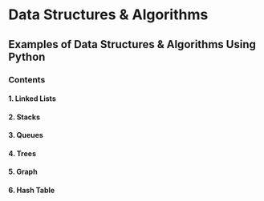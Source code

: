 # Data Structures & Algorithms

## Examples of Data Structures & Algorithms Using Python

### Contents

#### 1. Linked Lists
#### 2. Stacks
#### 3. Queues
#### 4. Trees
#### 5. Graph
#### 6. Hash Table
